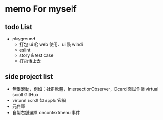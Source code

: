 # memo For myself 

## todo List

- playground
  - 打包 ui 給 web 使用、ui 裝 windi
  - eslint
  - story & test case
  - 打包後上去

## side project list

- 無限滾動，例如：社群軟體，IntersectionObserver，Dcard 面試作業 virtual scroll GitHub
- virtural scroll 如 apple 官網
- 元件庫 
- 自製右鍵選單 oncontextmenu 事件